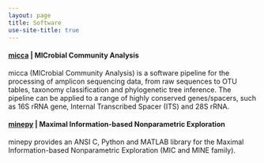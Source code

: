 ```yaml
---
layout: page
title: Software
use-site-title: true
---
```


#### [micca](http://micca.org/) | MICrobial Community Analysis

micca (MICrobial Community Analysis) is a software pipeline for the processing 
of amplicon sequencing data, from raw sequences to OTU tables, taxonomy
classification and phylogenetic tree inference. The pipeline can be applied to 
a range of highly conserved genes/spacers, such as 16S rRNA gene, Internal 
Transcribed Spacer (ITS) and 28S rRNA.

#### [minepy](http://minepy.readthedocs.io/) | Maximal Information-based Nonparametric Exploration

minepy provides an ANSI C, Python and MATLAB library for the Maximal
Information-based Nonparametric Exploration (MIC and MINE family).